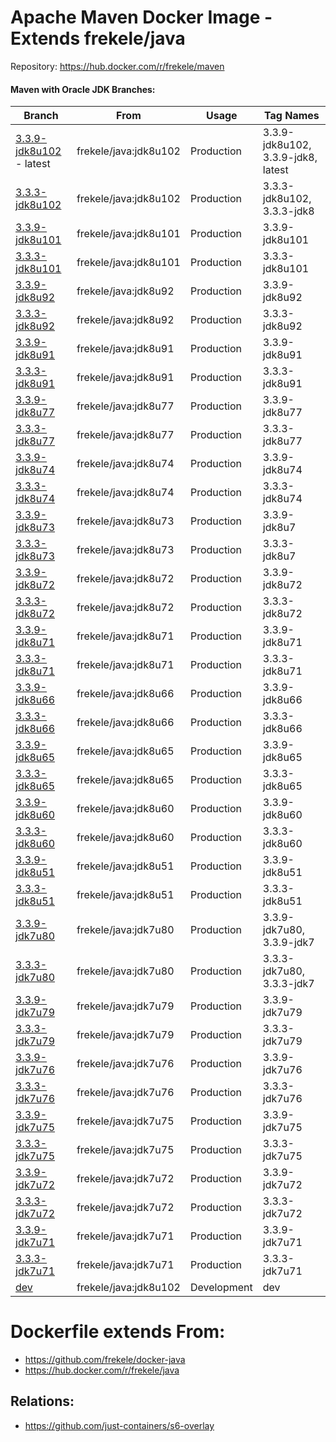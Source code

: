 # Apache Maven Docker Image - Extends frekele/java

Repository: https://hub.docker.com/r/frekele/maven

#### Maven with Oracle JDK Branches:
| Branch                      | From                     | Usage        | Tag Names                                  |
| --------------------------- | ------------------------ | ------------ | ------------------------------------------ |
| [3.3.9-jdk8u102] - latest   | frekele/java:jdk8u102    | Production   | 3.3.9-jdk8u102, 3.3.9-jdk8, latest         |
| [3.3.3-jdk8u102]            | frekele/java:jdk8u102    | Production   | 3.3.3-jdk8u102, 3.3.3-jdk8                 |
| [3.3.9-jdk8u101]            | frekele/java:jdk8u101    | Production   | 3.3.9-jdk8u101                             |
| [3.3.3-jdk8u101]            | frekele/java:jdk8u101    | Production   | 3.3.3-jdk8u101                             |
| [3.3.9-jdk8u92]             | frekele/java:jdk8u92     | Production   | 3.3.9-jdk8u92                              |
| [3.3.3-jdk8u92]             | frekele/java:jdk8u92     | Production   | 3.3.3-jdk8u92                              |
| [3.3.9-jdk8u91]             | frekele/java:jdk8u91     | Production   | 3.3.9-jdk8u91                              |
| [3.3.3-jdk8u91]             | frekele/java:jdk8u91     | Production   | 3.3.3-jdk8u91                              |
| [3.3.9-jdk8u77]             | frekele/java:jdk8u77     | Production   | 3.3.9-jdk8u77                              |
| [3.3.3-jdk8u77]             | frekele/java:jdk8u77     | Production   | 3.3.3-jdk8u77                              |
| [3.3.9-jdk8u74]             | frekele/java:jdk8u74     | Production   | 3.3.9-jdk8u74                              |
| [3.3.3-jdk8u74]             | frekele/java:jdk8u74     | Production   | 3.3.3-jdk8u74                              |
| [3.3.9-jdk8u73]             | frekele/java:jdk8u73     | Production   | 3.3.9-jdk8u7                               |
| [3.3.3-jdk8u73]             | frekele/java:jdk8u73     | Production   | 3.3.3-jdk8u7                               |
| [3.3.9-jdk8u72]             | frekele/java:jdk8u72     | Production   | 3.3.9-jdk8u72                              |
| [3.3.3-jdk8u72]             | frekele/java:jdk8u72     | Production   | 3.3.3-jdk8u72                              |
| [3.3.9-jdk8u71]             | frekele/java:jdk8u71     | Production   | 3.3.9-jdk8u71                              |
| [3.3.3-jdk8u71]             | frekele/java:jdk8u71     | Production   | 3.3.3-jdk8u71                              |
| [3.3.9-jdk8u66]             | frekele/java:jdk8u66     | Production   | 3.3.9-jdk8u66                              |
| [3.3.3-jdk8u66]             | frekele/java:jdk8u66     | Production   | 3.3.3-jdk8u66                              |
| [3.3.9-jdk8u65]             | frekele/java:jdk8u65     | Production   | 3.3.9-jdk8u65                              |
| [3.3.3-jdk8u65]             | frekele/java:jdk8u65     | Production   | 3.3.3-jdk8u65                              |
| [3.3.9-jdk8u60]             | frekele/java:jdk8u60     | Production   | 3.3.9-jdk8u60                              |
| [3.3.3-jdk8u60]             | frekele/java:jdk8u60     | Production   | 3.3.3-jdk8u60                              |
| [3.3.9-jdk8u51]             | frekele/java:jdk8u51     | Production   | 3.3.9-jdk8u51                              |
| [3.3.3-jdk8u51]             | frekele/java:jdk8u51     | Production   | 3.3.3-jdk8u51                              |
| [3.3.9-jdk7u80]             | frekele/java:jdk7u80     | Production   | 3.3.9-jdk7u80, 3.3.9-jdk7                  |
| [3.3.3-jdk7u80]             | frekele/java:jdk7u80     | Production   | 3.3.3-jdk7u80, 3.3.3-jdk7                  |
| [3.3.9-jdk7u79]             | frekele/java:jdk7u79     | Production   | 3.3.9-jdk7u79                              |
| [3.3.3-jdk7u79]             | frekele/java:jdk7u79     | Production   | 3.3.3-jdk7u79                              |
| [3.3.9-jdk7u76]             | frekele/java:jdk7u76     | Production   | 3.3.9-jdk7u76                              |
| [3.3.3-jdk7u76]             | frekele/java:jdk7u76     | Production   | 3.3.3-jdk7u76                              |
| [3.3.9-jdk7u75]             | frekele/java:jdk7u75     | Production   | 3.3.9-jdk7u75                              |
| [3.3.3-jdk7u75]             | frekele/java:jdk7u75     | Production   | 3.3.3-jdk7u75                              |
| [3.3.9-jdk7u72]             | frekele/java:jdk7u72     | Production   | 3.3.9-jdk7u72                              |
| [3.3.3-jdk7u72]             | frekele/java:jdk7u72     | Production   | 3.3.3-jdk7u72                              |
| [3.3.9-jdk7u71]             | frekele/java:jdk7u71     | Production   | 3.3.9-jdk7u71                              |
| [3.3.3-jdk7u71]             | frekele/java:jdk7u71     | Production   | 3.3.3-jdk7u71                              |
| [dev]                       | frekele/java:jdk8u102    | Development  | dev                                        |


# Dockerfile extends From:
- https://github.com/frekele/docker-java
- https://hub.docker.com/r/frekele/java


## Relations:
 - https://github.com/just-containers/s6-overlay


[3.3.9-jdk8u102]: https://github.com/frekele/docker-maven/blob/3.3.9-jdk8u102/Dockerfile
[3.3.9-jdk8u101]: https://github.com/frekele/docker-maven/blob/3.3.9-jdk8u101/Dockerfile
[3.3.9-jdk8u92]: https://github.com/frekele/docker-maven/blob/3.3.9-jdk8u92/Dockerfile
[3.3.9-jdk8u91]: https://github.com/frekele/docker-maven/blob/3.3.9-jdk8u91/Dockerfile
[3.3.9-jdk8u77]: https://github.com/frekele/docker-maven/blob/3.3.9-jdk8u77/Dockerfile
[3.3.9-jdk8u74]: https://github.com/frekele/docker-maven/blob/3.3.9-jdk8u74/Dockerfile
[3.3.9-jdk8u73]: https://github.com/frekele/docker-maven/blob/3.3.9-jdk8u73/Dockerfile
[3.3.9-jdk8u72]: https://github.com/frekele/docker-maven/blob/3.3.9-jdk8u72/Dockerfile
[3.3.9-jdk8u71]: https://github.com/frekele/docker-maven/blob/3.3.9-jdk8u71/Dockerfile
[3.3.9-jdk8u66]: https://github.com/frekele/docker-maven/blob/3.3.9-jdk8u66/Dockerfile
[3.3.9-jdk8u65]: https://github.com/frekele/docker-maven/blob/3.3.9-jdk8u65/Dockerfile
[3.3.9-jdk8u60]: https://github.com/frekele/docker-maven/blob/3.3.9-jdk8u60/Dockerfile
[3.3.9-jdk8u51]: https://github.com/frekele/docker-maven/blob/3.3.9-jdk8u51/Dockerfile
[3.3.9-jdk7u80]: https://github.com/frekele/docker-maven/blob/3.3.9-jdk7u80/Dockerfile
[3.3.9-jdk7u79]: https://github.com/frekele/docker-maven/blob/3.3.9-jdk7u79/Dockerfile
[3.3.9-jdk7u76]: https://github.com/frekele/docker-maven/blob/3.3.9-jdk7u76/Dockerfile
[3.3.9-jdk7u75]: https://github.com/frekele/docker-maven/blob/3.3.9-jdk7u75/Dockerfile
[3.3.9-jdk7u72]: https://github.com/frekele/docker-maven/blob/3.3.9-jdk7u72/Dockerfile
[3.3.9-jdk7u71]: https://github.com/frekele/docker-maven/blob/3.3.9-jdk7u71/Dockerfile
[dev]: https://github.com/frekele/docker-maven/blob/dev/Dockerfile

[3.3.3-jdk8u102]: https://github.com/frekele/docker-maven/blob/3.3.3-jdk8u102/Dockerfile
[3.3.3-jdk8u101]: https://github.com/frekele/docker-maven/blob/3.3.3-jdk8u101/Dockerfile
[3.3.3-jdk8u92]: https://github.com/frekele/docker-maven/blob/3.3.3-jdk8u92/Dockerfile
[3.3.3-jdk8u91]: https://github.com/frekele/docker-maven/blob/3.3.3-jdk8u91/Dockerfile
[3.3.3-jdk8u77]: https://github.com/frekele/docker-maven/blob/3.3.3-jdk8u77/Dockerfile
[3.3.3-jdk8u74]: https://github.com/frekele/docker-maven/blob/3.3.3-jdk8u74/Dockerfile
[3.3.3-jdk8u73]: https://github.com/frekele/docker-maven/blob/3.3.3-jdk8u73/Dockerfile
[3.3.3-jdk8u72]: https://github.com/frekele/docker-maven/blob/3.3.3-jdk8u72/Dockerfile
[3.3.3-jdk8u71]: https://github.com/frekele/docker-maven/blob/3.3.3-jdk8u71/Dockerfile
[3.3.3-jdk8u66]: https://github.com/frekele/docker-maven/blob/3.3.3-jdk8u66/Dockerfile
[3.3.3-jdk8u65]: https://github.com/frekele/docker-maven/blob/3.3.3-jdk8u65/Dockerfile
[3.3.3-jdk8u60]: https://github.com/frekele/docker-maven/blob/3.3.3-jdk8u60/Dockerfile
[3.3.3-jdk8u51]: https://github.com/frekele/docker-maven/blob/3.3.3-jdk8u51/Dockerfile
[3.3.3-jdk7u80]: https://github.com/frekele/docker-maven/blob/3.3.3-jdk7u80/Dockerfile
[3.3.3-jdk7u79]: https://github.com/frekele/docker-maven/blob/3.3.3-jdk7u79/Dockerfile
[3.3.3-jdk7u76]: https://github.com/frekele/docker-maven/blob/3.3.3-jdk7u76/Dockerfile
[3.3.3-jdk7u75]: https://github.com/frekele/docker-maven/blob/3.3.3-jdk7u75/Dockerfile
[3.3.3-jdk7u72]: https://github.com/frekele/docker-maven/blob/3.3.3-jdk7u72/Dockerfile
[3.3.3-jdk7u71]: https://github.com/frekele/docker-maven/blob/3.3.3-jdk7u71/Dockerfile


